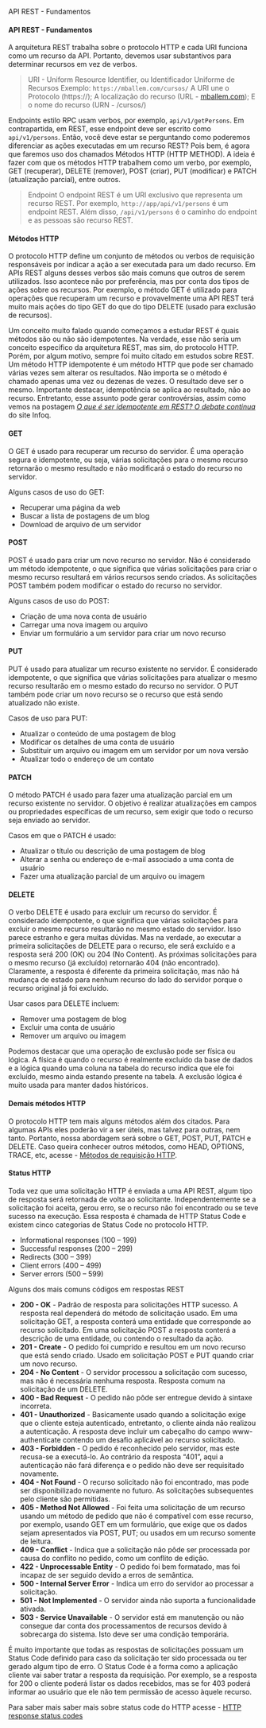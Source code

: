 API REST - Fundamentos

#### **API REST - Fundamentos**

A arquitetura REST trabalha sobre o protocolo HTTP e cada URI funciona  como um recurso da API. Portanto, devemos usar substantivos para  determinar recursos em vez de verbos.

> URI - Uniform Resource Identifier, ou Identificador Uniforme de Recursos
> Exemplo: `https://mballem.com/cursos/`
> A URI une o Protocolo (https://);
> A localização do recurso (URL - [mballem.com](http://mballem.com));
> E o nome do recurso (URN - /cursos/)

Endpoints estilo RPC usam verbos, por exemplo, `api/v1/getPersons`. Em contrapartida, em REST, esse endpoint deve ser escrito como `api/v1/persons`. Então, você deve estar se perguntando como poderemos diferenciar as  ações executadas em um recurso REST? Pois bem, é agora que faremos uso  dos chamados Métodos HTTP (HTTP METHOD). A ideia é fazer com que os  métodos HTTP trabalhem como um verbo, por exemplo, GET (recuperar),  DELETE (remover), POST (criar), PUT (modificar) e PATCH (atualização  parcial), entre outros.

> Endpoint
> O endpoint REST é um URI exclusivo que representa um recurso REST.
> Por exemplo, `http://app/api/v1/persons` é um endpoint REST. Além disso, `/api/v1/persons` é o caminho do endpoint e as pessoas são recurso REST.

#### **Métodos HTTP**

O protocolo HTTP define um conjunto de métodos ou verbos de requisição  responsáveis por indicar a ação a ser executada para um dado recurso. Em APIs REST alguns desses verbos são mais comuns que outros de serem  utilizados. Isso acontece não por preferência, mas por conta dos tipos  de ações sobre os recursos. Por exemplo, o método GET é utilizado para  operações que recuperam um recurso e provavelmente uma API REST terá  muito mais ações do tipo GET do que do tipo DELETE (usado para exclusão  de recursos).

Um conceito muito falado quando começamos a estudar  REST é quais métodos são ou não são idempotentes. Na verdade, esse não  seria um conceito específico da arquitetura REST, mas sim, do protocolo  HTTP. Porém, por algum motivo, sempre foi muito citado em estudos sobre  REST.
Um método HTTP idempotente é um método HTTP que pode ser  chamado várias vezes sem alterar os resultados. Não importa se o método é chamado apenas uma vez ou dezenas de vezes. O resultado deve ser o  mesmo. Importante destacar, idempotência se aplica ao resultado, não ao  recurso. Entretanto, esse assunto pode gerar controvérsias, assim como  vemos na postagem [*O que é ser idempotente em REST? O debate continua*](https://www.infoq.com/br/news/2013/05/idempotent/) do site Infoq.

#### GET

O GET é usado para recuperar um recurso do servidor. É uma operação  segura e idempotente, ou seja, várias solicitações para o mesmo recurso  retornarão o mesmo resultado e não modificará o estado do recurso no  servidor.

Alguns casos de uso do GET:

- Recuperar uma página da web
- Buscar a lista de postagens de um blog
- Download de arquivo de um servidor

#### POST

POST é usado para criar um novo recurso no servidor. Não é considerado um  método idempotente, o que significa que várias solicitações para criar o mesmo recurso resultará em vários recursos sendo criados. As  solicitações POST também podem modificar o estado do recurso no  servidor.

Alguns casos de uso do POST:

- Criação de uma nova conta de usuário
- Carregar uma nova imagem ou arquivo
- Enviar um formulário a um servidor para criar um novo recurso

#### PUT

PUT é usado para atualizar um recurso existente no servidor. É considerado  idempotente, o que significa que várias solicitações para atualizar o  mesmo recurso resultarão em o mesmo estado do recurso no servidor. O PUT também pode criar um novo recurso se o recurso que está sendo  atualizado não existe.

Casos de uso para PUT:

- Atualizar o conteúdo de uma postagem de blog
- Modificar os detalhes de uma conta de usuário
- Substituir um arquivo ou imagem em um servidor por um nova versão
- Atualizar todo o endereço de um contato

#### PATCH

O método PATCH é usado para fazer uma atualização parcial em um recurso  existente no servidor. O objetivo é realizar atualizações em campos ou  propriedades específicas de um recurso, sem exigir que todo o recurso  seja enviado ao servidor.

Casos em que o PATCH é usado:

- Atualizar o título ou descrição de uma postagem de blog
- Alterar a senha ou endereço de e-mail associado a uma conta de usuário
- Fazer uma atualização parcial de um arquivo ou imagem

#### DELETE

O verbo DELETE é usado para excluir um recurso do servidor. É considerado idempotente, o que significa que várias solicitações para excluir o  mesmo recurso resultarão no mesmo estado do servidor. Isso parece  estranho e gera muitas dúvidas. Mas na verdade, ao executar a primeira  solicitações de DELETE para o recurso, ele será excluído e a resposta  será 200 (OK) ou 204 (No Content). As próximas solicitações para o mesmo recurso (já excluído) retornarão 404 (não encontrado). Claramente, a  resposta é diferente da primeira solicitação, mas não há mudança de  estado para nenhum recurso do lado do servidor porque o recurso original já foi excluído.

Usar casos para DELETE incluem:

- Remover uma postagem de blog
- Excluir uma conta de usuário
- Remover um arquivo ou imagem

Podemos destacar que uma operação de exclusão pode ser física ou lógica. A  física é quando o recurso é realmente excluído da base de dados e a  lógica quando uma coluna na tabela do recurso indica que ele foi  excluído, mesmo ainda estando presente na tabela. A exclusão lógica é  muito usada para manter dados históricos.

#### **Demais métodos HTTP**

O protocolo HTTP tem mais alguns métodos além dos citados. Para algumas  APIs eles poderão vir a ser úteis, mas talvez para outras, nem tanto.  Portanto, nossa abordagem será sobre o GET, POST, PUT, PATCH e DELETE.  Caso queira conhecer outros métodos, como HEAD, OPTIONS, TRACE, etc,  acesse - [Métodos de requisição HTTP](https://developer.mozilla.org/pt-BR/docs/Web/HTTP/Methods).

#### **Status HTTP**

Toda vez que uma solicitação HTTP é enviada a uma API REST, algum tipo de  resposta será retornada de volta ao solicitante. Independentemente se a  solicitação foi aceita, gerou erro, se o recurso não foi encontrado ou  se teve sucesso na execução.
Essa resposta é chamada de HTTP Status Code e existem cinco categorias de Status Code no protocolo HTTP.

- Informational responses (100 – 199)
- Successful responses (200 – 299)
- Redirects (300 – 399)
- Client errors (400 – 499)
- Server errors (500 – 599)

Alguns dos mais comuns códigos em respostas REST

- **200 - OK** - Padrão de resposta para solicitações HTTP sucesso. A resposta real  dependerá do método de solicitação usado. Em uma solicitação GET, a  resposta conterá uma entidade que corresponde ao recurso solicitado. Em  uma solicitação POST a resposta conterá a descrição de uma entidade, ou  contendo o resultado da ação.
- **201 - Create** - O pedido foi cumprido e resultou em um novo recurso que está sendo  criado. Usado em solicitação POST e PUT quando criar um novo recurso.
- **204 - No Content** - O servidor processou a solicitação com sucesso, mas não é necessária  nenhuma resposta. Resposta comum na solicitação de um DELETE.
- **400 - Bad Request** - O pedido não pôde ser entregue devido à sintaxe incorreta.
- **401 - Unauthorized** - Basicamente usado quando a solicitação exige que o cliente esteja  autenticado, entretanto, o cliente ainda não realizou a autenticação. A  resposta deve incluir um cabeçalho do campo www-authenticate contendo um desafio aplicável ao recurso solicitado.
- **403 - Forbidden** - O pedido é reconhecido pelo servidor, mas este recusa-se a  executá-lo. Ao contrário da resposta “401”, aqui a autenticação não fará diferença e o pedido não deve ser requisitado novamente.
- **404 - Not Found** - O recurso solicitado não foi encontrado, mas pode ser disponibilizado novamente no futuro. As solicitações subsequentes pelo cliente são  permitidas.
- **405 - Method Not Allowed** -  Foi feita uma solicitação de um recurso usando um método de pedido que  não é compatível com esse recurso, por exemplo, usando GET em um  formulário, que exige que os dados sejam apresentados via POST, PUT; ou  usados em um recurso somente de leitura.
- **409 - Conflict** - Indica que a solicitação não pôde ser processada por causa do conflito no pedido, como um conflito de edição.
- **422 - Unprocessable Entity** - O pedido foi bem formatado, mas foi incapaz de ser seguido devido a erros de semântica.
- **500 - Internal Server Error** - Indica um erro do servidor ao processar a solicitação.
- **501 - Not Implemented** - O servidor ainda não suporta a funcionalidade ativada.
- **503 - Service Unavailable** - O servidor está em manutenção ou não consegue dar conta dos  processamentos de recursos devido à sobrecarga do sistema. Isto deve ser uma condição temporária.

É muito importante que todas  as respostas de solicitações possuam um Status Code definido para caso  da solicitação ter sido processada ou ter gerado algum tipo de erro. O  Status Code é a forma como a aplicação cliente vai saber tratar a  resposta da requisição. Por exemplo, se a resposta for 200 o cliente  poderá listar os dados recebidos, mas se for 403 poderá informar ao  usuário que ele não tem permissão de acesso àquele recurso.


Para saber mais saber mais sobre status code do HTTP acesse - [HTTP response status codes](https://developer.mozilla.org/en-US/docs/Web/HTTP/Status)